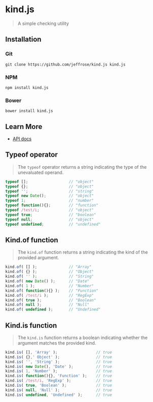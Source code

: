 # kind.js

> A simple checking utility

## Installation

### Git

`git clone https://github.com/jeffrose/kind.js kind.js`

### NPM

`npm install kind.js`

### Bower

`bower install kind.js`

## Learn More

* [API docs](docs/api.md)

## Typeof operator

> The `typeof` operator returns a string indicating the type of the unevaluated operand.

```javascript
typeof [];                  // "object"
typeof {};                  // "object"
typeof '';                  // "string"
typeof new Date();          // "object"
typeof 1;                   // "number"
typeof function(){};        // "function"
typeof /test/i;             // "object"
typeof true;                // "boolean"
typeof null;                // "object"
typeof undefined;           // "undefined"
```

## Kind.of function

> The `kind.of` function returns a string indicating the kind of the provided argument.

```javascript
kind.of( [] );              // "Array"
kind.of( {} );              // "Object"
kind.of( '' );              // "String"
kind.of( new Date() );      // "Date"
kind.of( 1 );               // "Number"
kind.of( function(){} );    // "Function"
kind.of( /test/i );         // "RegExp"
kind.of( true );            // "Boolean"
kind.of( null );            // "Null"
kind.of( undefined );       // "Undefined"
```

## Kind.is function

> The `kind.is` function returns a boolean indicating whether the argument matches the provided kind.

```javascript
kind.is( [], 'Array' );                 // true
kind.is( {},' Object' );                // true
kind.is( '', 'String' );                // true
kind.is( new Date(), 'Date' );          // true
kind.is( 1, 'Number' );                 // true
kind.is( function(){}, 'Function' );    // true
kind.is( /test/i, 'RegExp' );           // true
kind.is( true, 'Boolean' );             // true
kind.is( null, 'Null' );                // true
kind.is( undefined, 'Undefined' );      // true
```